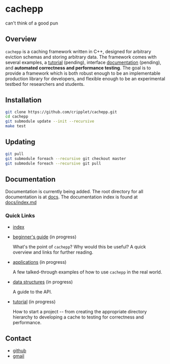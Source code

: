 cachepp
====

can't think of a good pun

Overview
----

`cachepp` is a caching framework written in C++, designed for arbitrary eviction schemas and storing arbitrary data. The framework comes with several examples, a 
[tutorial](docs/tutorial/index.md) (pending), interface [documentation](docs/api/index.md) (pending), and **automated correctness and performance testing**. The goal is 
to provide a framework which is both robust enough to be an implementable production library for developers, and flexible enough to be an experimental testbed for 
researchers and students.

Installation
----

```bash
git clone https://github.com/cripplet/cachepp.git
cd cachepp
git submodule update --init --recursive
make test
```

Updating
----

```bash
git pull
git submodule foreach --recursive git checkout master
git submodule foreach --recursive git pull
```

Documentation
----

Documentation is currently being added. The root directory for all documentation is at [docs](docs/). The documentation index is found at [docs/index.md](docs/index.md)

### Quick Links

* [index](docs/index.md)
* [beginner's guide](docs/overview.md) (in progress)

	What's the point of `cachepp`? Why would this be useful? A quick overview and links for further reading.

* [applications](docs/applications.md) (in progress)

	A few talked-through examples of how to use `cachepp` in the real world.

* [data structures](docs/api/index.md) (in progress)

	A guide to the API.
	
* [tutorial](docs/tutorial/index.md) (in progress)

	How to start a project -- from creating the appropriate directory hierarchy to developing a cache to testing for correctness and performance.

Contact
----

* [github](https://github.com/cripplet/cachepp.git)
* [gmail](mailto:minke.zhang@gmail.com)
